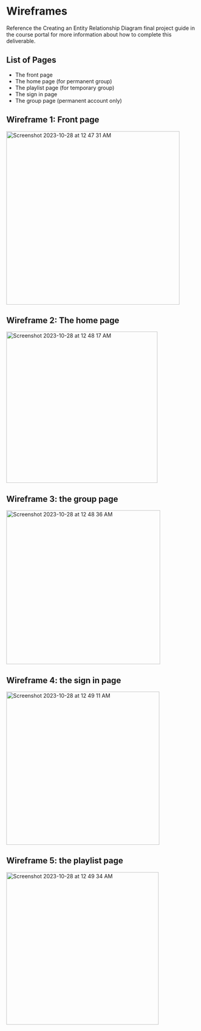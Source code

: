 # Wireframes

Reference the Creating an Entity Relationship Diagram final project guide in the course portal for more information about how to complete this deliverable.

## List of Pages

- The front page
- The home page (for permanent group)
- The playlist page (for temporary group)
- The sign in page
- The group page (permanent account only)

## Wireframe 1: Front page
<img width="456" alt="Screenshot 2023-10-28 at 12 47 31 AM" src="https://github.com/qngyn/myousic/assets/79135784/ea5e7583-6023-44b2-9c0b-10e62d5d909e">

## Wireframe 2: The home page
<img width="398" alt="Screenshot 2023-10-28 at 12 48 17 AM" src="https://github.com/qngyn/myousic/assets/79135784/d4b94857-0cd0-47f9-b452-20aa2d7044d6">

## Wireframe 3: the group page

<img width="405" alt="Screenshot 2023-10-28 at 12 48 36 AM" src="https://github.com/qngyn/myousic/assets/79135784/c615f3ba-5cb2-42c2-af99-4dc3fa5898b1">

## Wireframe 4: the sign in page

<img width="403" alt="Screenshot 2023-10-28 at 12 49 11 AM" src="https://github.com/qngyn/myousic/assets/79135784/7f78e94e-1116-4cd7-8d2c-807e9a967b60">

## Wireframe 5: the playlist page

<img width="401" alt="Screenshot 2023-10-28 at 12 49 34 AM" src="https://github.com/qngyn/myousic/assets/79135784/548f4ebf-3c6c-43a6-bd85-a45d917c6089">


